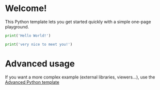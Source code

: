 # Welcome!

This Python template lets you get started quickly with a simple one-page playground.

```python runnable
print('Hello World!')
```

```python runnable
print('very nice to meet you!')
```

# Advanced usage

If you want a more complex example (external libraries, viewers...), use the [Advanced Python template](https://tech.io/select-repo/429)
